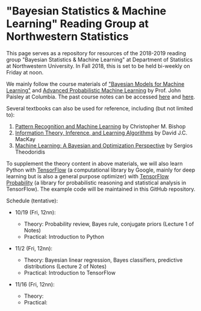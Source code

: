 # "Bayesian Statistics & Machine Learning" Reading Group at Northwestern Statistics

This page serves as a repository for resources of the 2018-2019 reading group "Bayesian Statistics & Machine Learning" at Department of Statistics at Northwestern University. In Fall 2018, this is set to be held bi-weekly on Friday at noon. 

We mainly follow the course  materials of ["Bayesian Models for Machine Learning"](http://www.columbia.edu/~jwp2128/Teaching/E6720/Fall2018/E6720Fall2018.html) and [Advanced Probabilistic Machine Learning](http://www.columbia.edu/~jwp2128/Teaching/E9801/E9801Fall2014.html) by Prof. John Paisley at Columbia. The past course notes can be accessed [here](http://www.columbia.edu/~jwp2128/Teaching/E6720/BayesianModelsMachineLearning2016.pdf) and [here](http://www.columbia.edu/~jwp2128/Teaching/E9801/notes/APML_lecture_notes.pdf). 

Several textbooks can also be used for reference, including (but not limited to): 
1. [Pattern Recognition and Machine Learning](http://users.isr.ist.utl.pt/~wurmd/Livros/school/Bishop%20-%20Pattern%20Recognition%20And%20Machine%20Learning%20-%20Springer%20%202006.pdf) by Christopher M. Bishop
2. [Information Theory, Inference, and Learning Algorithms](http://www.inference.org.uk/itprnn/book.pdf) by David J.C. MacKay
3. [Machine Learning: A Bayesian and Optimization Perspective](https://iie.fing.edu.uy/~nacho/docs/libros/machine_learning_a_bayesian_perspective.pdf) by Sergios Theodoridis

To supplement the theory content in above materials, we will also learn Python with [TensorFlow](https://www.tensorflow.org/) (a computational library by Google, mainly for deep learning but is also a general purpose optimizer) with [TensorFlow Probability](https://github.com/tensorflow/probability) (a library for probabilistic reasoning and statistical analysis in TensorFlow). The example code will be maintained in this GitHub repository. 

Schedule (tentative):
* 10/19 (Fri, 12nn): 
  - Theory: Probability review, Bayes rule, conjugate priors (Lecture 1 of Notes)
  - Practical: Introduction to Python

* 11/2 (Fri, 12nn): 
  - Theory: Bayesian linear regression, Bayes classifiers, predictive distributions (Lecture 2 of Notes)
  - Practical: Introduction to TensorFlow
  
* 11/16 (Fri, 12nn):
  - Theory: 
  - Practical: 
